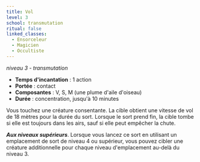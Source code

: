```yaml
---
title: Vol
level: 3
school: transmutation
ritual: false
linked_classes:
  - Ensorceleur
  - Magicien
  - Occultiste
---
```

*niveau 3 - transmutation*

- **Temps d'incantation** : 1 action
- **Portée** : contact
- **Composantes** : V, S, M (une plume d'aile d'oiseau)
- **Durée** : concentration, jusqu'à 10 minutes

Vous touchez une créature consentante. La cible obtient une vitesse de vol de 18 mètres pour la durée du sort. Lorsque le sort prend fin, la cible tombe si elle est toujours dans les airs, sauf si elle peut empêcher la chute.

**_Aux niveaux supérieurs_**. Lorsque vous lancez ce sort en utilisant un emplacement de sort de niveau 4 ou supérieur, vous pouvez cibler une créature additionnelle pour chaque niveau d'emplacement au-delà du niveau 3.